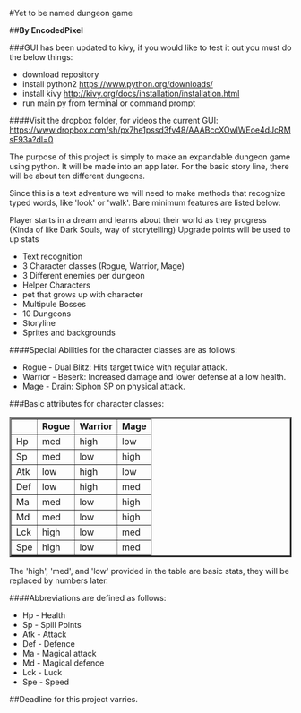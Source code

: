 #Yet to be named dungeon game

##**By EncodedPixel**

###GUI has been updated to kivy, if you would like to test it out you must do the below things:
* download repository
* install python2 https://www.python.org/downloads/
* install kivy http://kivy.org/docs/installation/installation.html
* run main.py from terminal or command prompt

####Visit the dropbox folder, for videos the current GUI: https://www.dropbox.com/sh/px7he1pssd3fv48/AAABccXOwlWEoe4dJcRMsF93a?dl=0

The purpose of this project is simply to make an expandable dungeon game using python. It will be
made into an app later. For the basic story line, there will be about ten different dungeons. 

Since this is a text adventure we will need to make methods that recognize typed words, like
'look' or 'walk'. Bare minimum features are listed below:

Player starts in a dream and learns about their world as they progress (Kinda of like Dark Souls, way of storytelling)
Upgrade points will be used to up stats

* Text recognition
* 3 Character classes (Rogue, Warrior, Mage)
* 3 Different enemies per dungeon
* Helper Characters
* pet that grows up with character
* Multipule Bosses
* 10 Dungeons
* Storyline
* Sprites and backgrounds

####Special Abilities for the character classes are as follows:
* Rogue - Dual Blitz: Hits target twice with regular attack.
* Warrior - Beserk: Increased damage and lower defense at a low health.
* Mage - Drain: Siphon SP on physical attack.

###Basic attributes for character classes:
<table border=3px>
<tr>
<td>   </td><td> <b>Rogue</b>  </td><td> <b>Warrior</b>  </td><td> <b>Mage</b>  </td>
</tr>
<tr>
<td> Hp  </td><td> med   </td><td> high   </td><td> low   </td>
</tr>
<tr>
<td> Sp  </td><td> med   </td><td> low   </td><td> high   </td>
</tr>
<tr>
<td> Atk  </td><td> low   </td><td> high   </td><td> low   </td>
</tr>
<tr>
<td> Def  </td><td> low   </td><td> high   </td><td> med   </td>
</tr>
<tr>
<td> Ma  </td><td> med   </td><td> low   </td><td> high   </td>
</tr>
<tr>
<td> Md  </td><td> med   </td><td> low   </td><td> high   </td>
</tr>
<tr>
<td> Lck  </td><td> high   </td><td> low   </td><td> med   </td>
</tr>
<tr>
<td> Spe  </td><td> high   </td><td> low   </td><td> med   </td>
</tr>
</table>

The 'high', 'med', and 'low' provided in the table are basic stats, they will be replaced
by numbers later.

####Abbreviations are defined as follows:
* Hp - Health
* Sp - Spill Points
* Atk - Attack
* Def - Defence
* Ma - Magical attack
* Md - Magical defence
* Lck - Luck
* Spe - Speed

##Deadline for this project varries.

